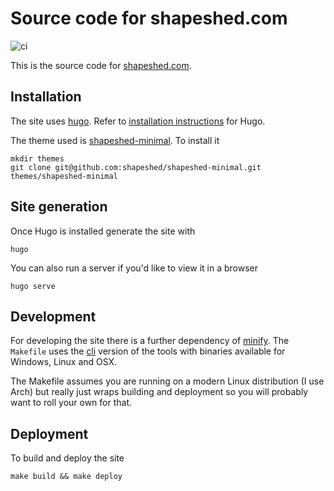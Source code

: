 # Source code for shapeshed.com

![ci](https://github.com/shapeshed/shapeshed.com/workflows/Continuous%20Integration/badge.svg)

This is the source code for [shapeshed.com][1].

## Installation

The site uses [hugo][2]. Refer to [installation instructions][3] for Hugo. 

The theme used is [shapeshed-minimal][6]. To install it

    mkdir themes
    git clone git@github.com:shapeshed/shapeshed-minimal.git themes/shapeshed-minimal

## Site generation

Once Hugo is installed generate the site with

    hugo

You can also run a server if you'd like to view it in a browser

    hugo serve

## Development

For developing the site there is a further dependency of [minify][4]. The `Makefile` uses the [cli][5] version of the tools with binaries available for Windows, Linux and OSX.  

The Makefile assumes you are running on a modern Linux distribution (I use Arch) but really just wraps building and deployment so you will probably want to roll your own for that. 

## Deployment

To build and deploy the site 

    make build && make deploy

[1]: https://shapeshed.com
[2]: https://gohugo.io/
[3]: https://gohugo.io/overview/installing/
[4]: https://github.com/tdewolff/minify
[5]: https://github.com/tdewolff/minify/tree/master/cmd/minify 
[6]: https://github.com/shapeshed/shapeshed-minimal
